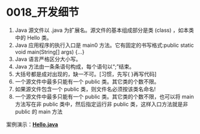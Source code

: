 # 0018\_开发细节

1. Java 源文件以 .java 为扩展名。源文件的基本组成部分是类 (class) ，如本类中的 Hello 类。
2. Java 应用程序的执行入口是 main0 方法。它有固定的书写格式:public static void main(String[] args) {…}
3. Java 语言严格区分大小写。
4. Java 方法由一条条语句构成，每个语句以“;”结束。
5. 大括号都是成对出现的，缺一不可。[习惯，先写{ }再写代码]
6. 一个源文件中最多只能有一个 public 类。其它类的个数不限。
7. 如果源文件包含一个 public 类，则文件名必须按该类名命名!
8. 一个源文件中最多只能有一个 public 类。其它类的个数不限，也可以将 main 方法写在非 public 类中，然后指定运行非 public 类，这样入口方法就是非 public 的 main 方法

案例演示：**[Hello.java](https://github.com/ZZHow1024/Notes_on_the_Course_of_Han_Shunping_Gradually_Learning_Java/blob/main/Chapter02_Java%E6%A6%82%E8%BF%B0/0018_%E5%BC%80%E5%8F%91%E7%BB%86%E8%8A%82/Hello.java)**
